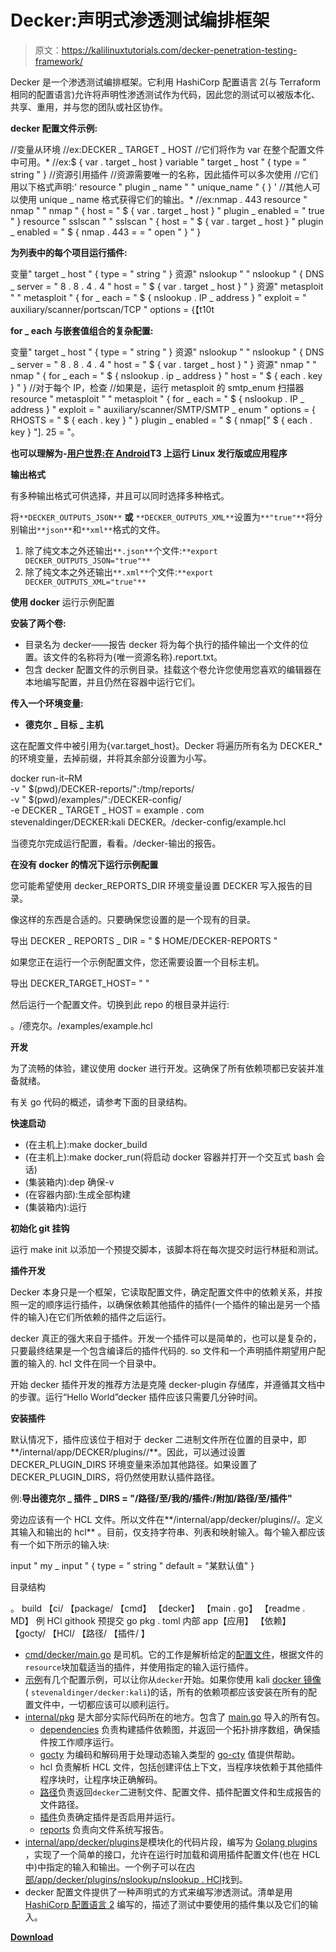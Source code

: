 # Decker:声明式渗透测试编排框架

> 原文：<https://kalilinuxtutorials.com/decker-penetration-testing-framework/>

Decker 是一个渗透测试编排框架。它利用 HashiCorp 配置语言 2(与 Terraform 相同的配置语言)允许将声明性渗透测试作为代码，因此您的测试可以被版本化、共享、重用，并与您的团队或社区协作。

**decker 配置文件示例:**

//变量从环境
//ex:DECKER _ TARGET _ HOST
//它们将作为 var 在整个配置文件中可用。*
//ex:$ { var . target _ host }
variable " target _ host " {
type = " string "
}
//资源引用插件
//资源需要唯一的名称，因此插件可以多次使用
//它们用以下格式声明:' resource " plugin _ name " " unique_name " { } '
//其他人可以使用 unique _ name 格式获得它们的输出。*
//ex:nmap . 443
resource " nmap " " nmap " {
host = " $ { var . target _ host } "
plugin _ enabled = " true "
}
resource " sslscan " " sslscan " {
host = " $ { var . target _ host } "
plugin _ enabled = " $ { nmap . 443 = = " open " } "
}

**为列表中的每个项目运行插件:**

变量" target _ host " {
type = " string "
}
资源" nslookup " " nslookup " {
DNS _ server = " 8 . 8 . 4 . 4 "
host = " $ { var . target _ host } "
}
资源" metasploit " " metasploit " {
for _ each = " $ { nslookup . IP _ address } "
exploit = " auxiliary/scanner/portscan/TCP "
options = {【t10t

**for _ each 与嵌套值组合的复杂配置:**

变量" target _ host " {
type = " string "
}
资源" nslookup " " nslookup " {
DNS _ server = " 8 . 8 . 4 . 4 "
host = " $ { var . target _ host } "
}
资源" nmap " " nmap " {
for _ each = " $ { nslookup . ip _ address } "
host = " $ { each . key } "
}
//对于每个 IP，检查
//如果是，运行 metasploit 的 smtp_enum 扫描器
resource " metasploit " " metasploit " {
for _ each = " $ { nslookup . IP _ address } "
exploit = " auxiliary/scanner/SMTP/SMTP _ enum "
options = {
RHOSTS = " $ { each . key } "
}
plugin _ enabled = " $ { nmap[" $ { each . key } "]. 25 = "。

**也可以理解为-[用户世界:在 Android](https://kalilinuxtutorials.com/userland-linux-android/)T3 上运行 Linux 发行版或应用程序**

**输出格式**

有多种输出格式可供选择，并且可以同时选择多种格式。

将`**DECKER_OUTPUTS_JSON**` **或** `**DECKER_OUTPUTS_XML**`设置为`**"true"**`将分别输出`**json**`和`**xml**`格式的文件。

1.  除了纯文本之外还输出`**.json**`个文件:`**export DECKER_OUTPUTS_JSON="true"**`
2.  除了纯文本之外还输出`**.xml**`个文件:`**export DECKER_OUTPUTS_XML="true"**`

**使用 docker** 运行示例配置

**安装了两个卷:**

*   目录名为 decker——报告 decker 将为每个执行的插件输出一个文件的位置。该文件的名称将为{唯一资源名称}.report.txt。
*   包含 decker 配置文件的示例目录。挂载这个卷允许您使用您喜欢的编辑器在本地编写配置，并且仍然在容器中运行它们。

**传入一个环境变量:**

*   **德克尔 _ 目标 _ 主机**

这在配置文件中被引用为{var.target_host}。Decker 将遍历所有名为 DECKER_*的环境变量，去掉前缀，并将其余部分设置为小写。

docker run-it–RM \
-v " $(pwd)/DECKER-reports/":/tmp/reports/\
-v " $(pwd)/examples/":/DECKER-config/\
-e DECKER _ TARGET _ HOST = example . com \
stevenaldinger/DECKER:kali DECKER。/decker-config/example.hcl

当德克尔完成运行配置，看看。/decker-输出的报告。

**在没有 docker 的情况下运行示例配置**

您可能希望使用 decker_REPORTS_DIR 环境变量设置 DECKER 写入报告的目录。

像这样的东西是合适的。只要确保您设置的是一个现有的目录。

导出 DECKER _ REPORTS _ DIR = " $ HOME/DECKER-REPORTS "

如果您正在运行一个示例配置文件，您还需要设置一个目标主机。

导出 DECKER_TARGET_HOST= " "

然后运行一个配置文件。切换到此 repo 的根目录并运行:

。/德克尔。/examples/example.hcl

**开发**

为了流畅的体验，建议使用 docker 进行开发。这确保了所有依赖项都已安装并准备就绪。

有关 go 代码的概述，请参考下面的目录结构。

**快速启动**

*   (在主机上):make docker_build
*   (在主机上):make docker_run(将启动 docker 容器并打开一个交互式 bash 会话)
*   (集装箱内):dep 确保-v
*   (在容器内部):生成全部构建
*   (集装箱内):运行

**初始化 git 挂钩**

运行 make init 以添加一个预提交脚本，该脚本将在每次提交时运行林挺和测试。

**插件开发**

Decker 本身只是一个框架，它读取配置文件，确定配置文件中的依赖关系，并按照一定的顺序运行插件，以确保依赖其他插件的插件(一个插件的输出是另一个插件的输入)在它们所依赖的插件之后运行。

decker 真正的强大来自于插件。开发一个插件可以是简单的，也可以是复杂的，只要最终结果是一个包含编译后的插件代码的. so 文件和一个声明插件期望用户配置的输入的. hcl 文件在同一个目录中。

开始 decker 插件开发的推荐方法是克隆 decker-plugin 存储库，并遵循其文档中的步骤。运行“Hello World”decker 插件应该只需要几分钟时间。

**安装插件**

默认情况下，插件应该位于相对于 decker 二进制文件所在位置的目录中，即**/internal/app/DECKER/plugins//**。因此，可以通过设置 DECKER_PLUGIN_DIRS 环境变量来添加其他路径。如果设置了 DECKER_PLUGIN_DIRS，将仍然使用默认插件路径。

例:**导出德克尔 _ 插件 _ DIRS = "/路径/至/我的/插件:/附加/路径/至/插件"**

旁边应该有一个 HCL 文件。所以文件在**/internal/app/decker/plugins//。定义其输入和输出的 hcl** 。目前，仅支持字符串、列表和映射输入。每个输入都应该有一个如下所示的输入块:

input " my _ input " {
type = " string "
default = "某默认值"
}

目录结构

。
build
【ci/
【package/
【cmd】
【decker】
【main . go】
【readme . MD】
例
HCl
githook
预提交
go pkg . toml
内部
app【应用】
【依赖】
【gocty/
【HCl/
【路径/
【插件/
】

*   [cmd/decker/main.go](https://github.com/stevenaldinger/decker/blob/master/cmd/decker/main.go) 是司机。它的工作是解析给定的[配置文件](https://github.com/stevenaldinger/decker/blob/master/examples)，根据文件的`resource`块加载适当的插件，并使用指定的输入运行插件。
*   [示例](https://github.com/stevenaldinger/decker/blob/master/examples)有几个配置示例，可以让你从`decker`开始。如果你使用 kali [docker 镜像](https://hub.docker.com/r/stevenaldinger/decker/) ( `stevenaldinger/decker:kali`)的话，所有的依赖项都应该安装在所有的配置文件中，一切都应该可以顺利运行。
*   [internal/pkg](https://github.com/stevenaldinger/decker/blob/master/internal/pkg) 是大部分实际代码所在的地方。包含了 [main.go](https://github.com/stevenaldinger/decker/blob/master/cmd/decker/main.go) 导入的所有包。
    *   [dependencies](https://github.com/stevenaldinger/decker/blob/master/internal/pkg/dependencies) 负责构建插件依赖图，并返回一个拓扑排序数组，确保插件按工作顺序运行。
    *   [gocty](https://github.com/stevenaldinger/decker/blob/master/internal/pkg/gocty) 为编码和解码用于处理动态输入类型的 [go-cty](https://github.com/zclconf/go-cty) 值提供帮助。
    *   hcl 负责解析 HCL 文件，包括创建评估上下文，当程序块依赖于其他插件程序块时，让程序块正确解码。
    *   [路径](https://github.com/stevenaldinger/decker/blob/master/internal/pkg/paths)负责返回`decker`二进制文件、配置文件、插件配置文件和生成报告的文件路径。
    *   [插件](https://github.com/stevenaldinger/decker/blob/master/internal/pkg/plugins)负责确定插件是否启用并运行。
    *   [reports](https://github.com/stevenaldinger/decker/blob/master/internal/pkg/reports) 负责向文件系统写报告。
*   [internal/app/decker/plugins](https://github.com/stevenaldinger/decker/blob/master/internal/app/decker/plugins)是模块化的代码片段，编写为 [Golang plugins](https://golang.org/pkg/plugin/) ，实现了一个简单的接口，允许在运行时加载和调用插件配置文件(也在 HCL 中)中指定的输入和输出。一个例子可以在[内部/app/decker/plugins/nslookup/nslookup . HCl](https://github.com/stevenaldinger/decker/blob/master/internal/app/decker/plugins/nslookup/nslookup.hcl)找到。
*   decker 配置文件提供了一种声明式的方式来编写渗透测试。清单是用 [HashiCorp 配置语言 2](https://godoc.org/github.com/hashicorp/hcl2/hcl) 编写的，描述了测试中要使用的插件集以及它们的输入。

[**Download**](https://github.com/stevenaldinger/decker)